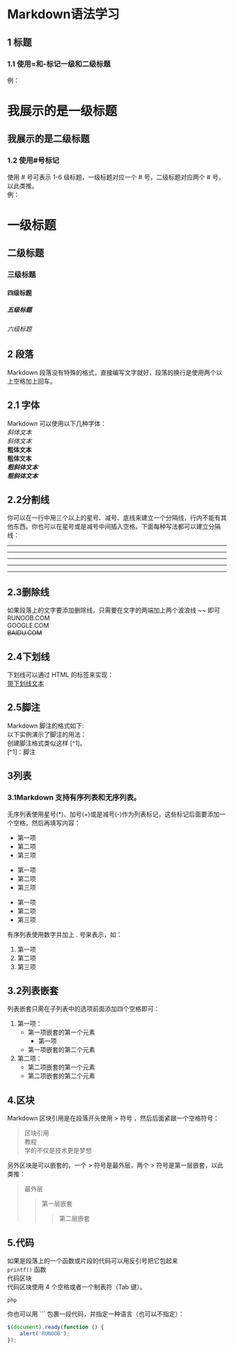 # Markdown语法学习   
## 1 标题    
### 1.1 使用=和-标记一级和二级标题     
例：    

我展示的是一级标题  
=================  
我展示的是二级标题  
-----------------  
### 1.2 使用#号标记   
使用 # 号可表示 1-6 级标题，一级标题对应一个 # 号，二级标题对应两个 # 号，以此类推。   
例：  
# 一级标题
## 二级标题
### 三级标题
#### 四级标题
##### 五级标题
###### 六级标题
## 2 段落     
Markdown 段落没有特殊的格式，直接编写文字就好，段落的换行是使用两个以上空格加上回车。   
## 2.1 字体    
Markdown 可以使用以下几种字体：    
*斜体文本*    
_斜体文本_    
**粗体文本**    
__粗体文本__      
***粗斜体文本***      
___粗斜体文本___    
## 2.2分割线
你可以在一行中用三个以上的星号、减号、底线来建立一个分隔线，行内不能有其他东西。你也可以在星号或是减号中间插入空格。下面每种写法都可以建立分隔线：
***     
* * *    
*****    
- - -      
----------    
## 2.3删除线
如果段落上的文字要添加删除线，只需要在文字的两端加上两个波浪线 ~~ 即可
RUNOOB.COM  
GOOGLE.COM  
~~BAIDU.COM~~    
## 2.4下划线   
下划线可以通过 HTML 的标签来实现：    
<u>带下划线文本</u>   
## 2.5脚注   
Markdown 脚注的格式如下:   
以下实例演示了脚注的用法：   
创建脚注格式类似这样 [^1]。     
[^1]：脚注  
## 3列表
### 3.1Markdown 支持有序列表和无序列表。   
无序列表使用星号(*)、加号(+)或是减号(-)作为列表标记，这些标记后面要添加一个空格，然后再填写内容：  
* 第一项
* 第二项
* 第三项

+ 第一项
+ 第二项
+ 第三项


- 第一项
- 第二项
- 第三项

有序列表使用数字并加上 . 号来表示，如：

1. 第一项
2. 第二项
3. 第三项

## 3.2列表嵌套   
列表嵌套只需在子列表中的选项前面添加四个空格即可：   
1. 第一项：
    - 第一项嵌套的第一个元素
        * 第一项
    - 第一项嵌套的第二个元素
2. 第二项：
    - 第二项嵌套的第一个元素
    - 第二项嵌套的第二个元素
## 4.区块
Markdown 区块引用是在段落开头使用 > 符号 ，然后后面紧跟一个空格符号：
> 区块引用  
> 教程  
> 学的不仅是技术更是梦想     

另外区块是可以嵌套的，一个 > 符号是最外层，两个 > 符号是第一层嵌套，以此类推：
 
 > 最外层
 > > 第一层嵌套
 > > > 第二层嵌套

## 5.代码
如果是段落上的一个函数或片段的代码可以用反引号把它包起来  
`printf()` 函数   
代码区块   
代码区块使用 4 个空格或者一个制表符（Tab 键）。    

    php  
  
你也可以用 ``` 包裹一段代码，并指定一种语言（也可以不指定）：

```javascript
$(document).ready(function () {
    alert('RUNOOB');
});
```




